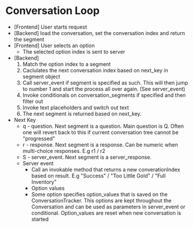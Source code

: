 # Conversation Loop

- [Frontend] User starts request
- [Backend] load the conversation, set the conversation index and return the segment
- [Frontend] User selects an option
    - The selected option index is sent to server
- [Backend]
    1. Match the option index to a segment
    2. Caclulates the next conversation index based on next_key in segment object
    3. Call server_event if segment is specified as such. This will then jump to number 1 and start the process all over again. (See server_event)
    4. Invoke conditionals on conversation_segments if specified and then filter out
    5. Invoke text placeholders and switch out text
    6. The next segment is returned based on next_key.
- Next Key
    - q - question. Next segment is a question. Main question is Q. Often one will revert back to this if current conversation tree cannot be "progressed"
    - r - response. Next segment is a response. Can be numeric when multi-choice responses. E.g r1 / r2
    - S - server_event. Next segment is a server_response.
  - Server event
    - Call an invokable method that returns a new converationIndex based on result. E.g "Success" / "Too Little Gold" / "Full Inventory"
    - Option values
    - Some option specifies option_values that is saved on the ConversationTracker. This options are kept throughout the Conversation and can be used as parameters in server_event or conditional. Option_values are reset when new conversation is started
